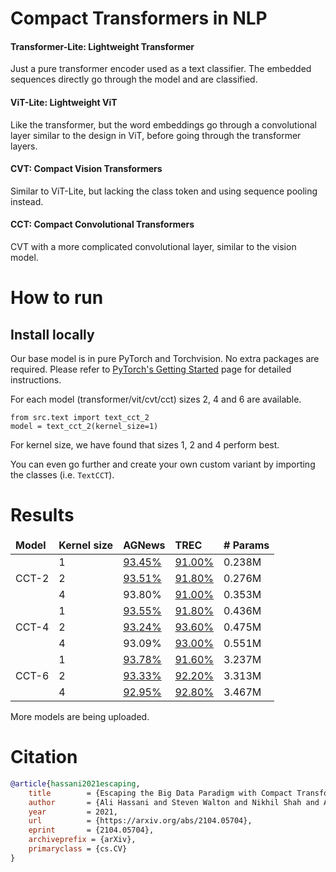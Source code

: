 # Compact Transformers in NLP

#### Transformer-Lite: Lightweight Transformer
Just a pure transformer encoder used as a text classifier. The embedded sequences
directly go through the model and are classified.
 
#### ViT-Lite: Lightweight ViT 
Like the transformer, but the word embeddings go through a convolutional layer similar
to the design in ViT, before going through the transformer layers.

#### CVT: Compact Vision Transformers
Similar to ViT-Lite, but lacking the class token and using sequence pooling instead.

#### CCT: Compact Convolutional Transformers
CVT with a more complicated convolutional layer, similar to the vision model.

# How to run

## Install locally

Our base model is in pure PyTorch and Torchvision. No extra packages are required.
Please refer to [PyTorch's Getting Started](https://pytorch.org/get-started/locally/) page for detailed instructions.

For each model (transformer/vit/cvt/cct) sizes 2, 4 and 6 are available.
```python3
from src.text import text_cct_2
model = text_cct_2(kernel_size=1)
```
For kernel size, we have found that sizes 1, 2 and 4 perform best.

You can even go further and create your own custom variant by importing the classes (i.e. `TextCCT`).

# Results

<table style="width:100%">
    <thead>
        <tr>
            <td><b>Model</b></td> 
            <td><b>Kernel size</b></td>
            <td><b>AGNews</b></td>
            <td><b>TREC</b></td>
            <td><b># Params</b></td>
        </tr>
    </thead>
    <tbody>
        <tr>
            <td rowspan=3>CCT-2</td>
            <td>1</td>
            <td><a href="https://shi-labs.com/projects/cct/checkpoints/nlp/text_cct2-1_agnews_93.45.pth">93.45%</a></td>
            <td><a href="https://shi-labs.com/projects/cct/checkpoints/nlp/text_cct2-1_trec_91.00.pth">91.00%</a></td>
            <td>0.238M</td>
        </tr>
        <tr>
            <td>2</td>
            <td><a href="https://shi-labs.com/projects/cct/checkpoints/nlp/text_cct2-2_agnews_93.51.pth">93.51%</a></td>
            <td><a href="https://shi-labs.com/projects/cct/checkpoints/nlp/text_cct2-2_trec_91.80.pth">91.80%</a></td>
            <td>0.276M</td>
        </tr>
        <tr>
            <td>4</td>
            <td>93.80%</td>
            <td><a href="https://shi-labs.com/projects/cct/checkpoints/nlp/text_cct2-4_trec_91.00.pth">91.00%</a></td>
            <td>0.353M</td>
        </tr>
        <tr>
            <td rowspan=3>CCT-4</td>
            <td>1</td>
            <td><a href="https://shi-labs.com/projects/cct/checkpoints/nlp/text_cct4-1_agnews_93.55.pth">93.55%</a></td>
            <td><a href="https://shi-labs.com/projects/cct/checkpoints/nlp/text_cct4-1_trec_91.80.pth">91.80%</a></td>
            <td>0.436M</td>
        </tr>
        <tr>
            <td>2</td>
            <td><a href="https://shi-labs.com/projects/cct/checkpoints/nlp/text_cct4-2_agnews_93.24.pth">93.24%</a></td>
            <td><a href="https://shi-labs.com/projects/cct/checkpoints/nlp/text_cct4-2_trec_93.60.pth">93.60%</a></td>
            <td>0.475M</td>
        </tr>
        <tr>
            <td>4</td>
            <td>93.09%</td>
            <td><a href="https://shi-labs.com/projects/cct/checkpoints/nlp/text_cct4-4_trec_93.00.pth">93.00%</a></td>
            <td>0.551M</td>
        </tr>
        <tr>
            <td rowspan=3>CCT-6</td>
            <td>1</td>
            <td><a href="https://shi-labs.com/projects/cct/checkpoints/nlp/text_cct6-1_agnews_93.78.pth">93.78%</a></td>
            <td><a href="https://shi-labs.com/projects/cct/checkpoints/nlp/text_cct6-1_trec_91.60.pth">91.60%</a></td>
            <td>3.237M</td>
        </tr>
        <tr>
            <td>2</td>
            <td><a href="https://shi-labs.com/projects/cct/checkpoints/nlp/text_cct6-2_agnews_93.33.pth">93.33%</a></td>
            <td><a href="https://shi-labs.com/projects/cct/checkpoints/nlp/text_cct6-2_trec_92.20.pth">92.20%</a></td>
            <td>3.313M</td>
        </tr>
        <tr>
            <td>4</td>
            <td><a href="https://shi-labs.com/projects/cct/checkpoints/nlp/text_cct6-4_agnews_92.95.pth">92.95%</a></td>
            <td><a href="https://shi-labs.com/projects/cct/checkpoints/nlp/text_cct6-4_trec_92.80.pth">92.80%</a></td>
            <td>3.467M</td>
        </tr>
    </tbody>
</table>
More models are being uploaded.

# Citation
```bibtex
@article{hassani2021escaping,
	title        = {Escaping the Big Data Paradigm with Compact Transformers},
	author       = {Ali Hassani and Steven Walton and Nikhil Shah and Abulikemu Abuduweili and Jiachen Li and Humphrey Shi},
	year         = 2021,
	url          = {https://arxiv.org/abs/2104.05704},
	eprint       = {2104.05704},
	archiveprefix = {arXiv},
	primaryclass = {cs.CV}
}
```
